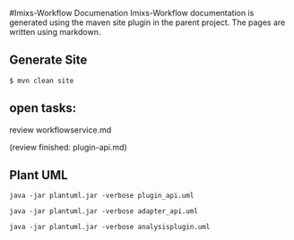 #Imixs-Workflow Documenation
Imixs-Workflow documentation is generated using the maven site plugin in the parent project.
The pages are written using markdown. 

## Generate Site

    $ mvn clean site




## open tasks:

review workflowservice.md



(review finished: plugin-api.md)



## Plant UML

    java -jar plantuml.jar -verbose plugin_api.uml
    
    java -jar plantuml.jar -verbose adapter_api.uml
    
    java -jar plantuml.jar -verbose analysisplugin.uml